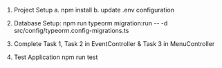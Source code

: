 
1. Project Setup
  a. npm install
  b. update .env configuration 

2. Database Setup:
  npm run typeorm migration:run -- -d src/config/typeorm.config-migrations.ts

3. Complete Task 1, Task 2 in EventController & Task 3 in MenuController  


4. Test Application
  npm run test